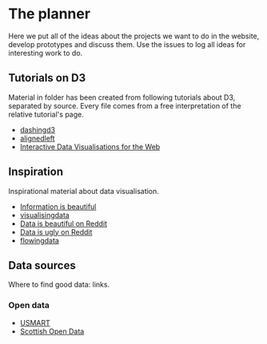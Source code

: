 # The planner

Here we put all of the ideas about the projects we want to do in the website, develop prototypes and discuss them. Use the issues to log all ideas for interesting work to do.

## Tutorials on D3

Material in folder has been created from following tutorials about D3, separated by source. Every file comes from a free interpretation of the relative tutorial's page.

* [dashingd3](https://www.dashingd3js.com/table-of-contents)
* [alignedleft](http://alignedleft.com/tutorials/d3)
* [Interactive Data Visualisations for the Web](http://chimera.labs.oreilly.com/books/1230000000345/index.html)

## Inspiration

Inspirational material about data visualisation.

* [Information is beautiful](http://www.informationisbeautiful.net)
* [visualisingdata](http://www.visualisingdata.com)
* [Data is beautiful on Reddit](https://www.reddit.com/r/dataisbeautiful/)
* [Data is ugly on Reddit](https://www.reddit.com/r/dataisugly/)
* [flowingdata](http://flowingdata.com)

## Data sources

Where to find good data: links.

### Open data

* [USMART](https://usmart.io/#/)
* [Scottish Open Data](http://statistics.gov.scot)

